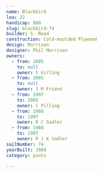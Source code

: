 ```yaml
---
name: Blackbird
loa: 22
handicap: 880
slug: blackbird-74
builder: S. Read
construction: Cold-moulded Plywood
design: Morrison
designer: Phil Morrison
owners:
  - from: 2005
    to: null
    owner: S Girling
  - from: 2005
    to: null
    owner: J M Friend
  - from: 1997
    to: 2005
    owner: C Pilling
  - from: 1988
    to: 1997
    owner: R C Sadler
  - from: 1988
    to: 1997
    owner: P J K Sadler
sailNumber: 74
yearBuilt: 1989
category: punts

---
```

